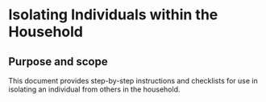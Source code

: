 # Isolating Individuals within the Household

## Purpose and scope

This document provides step-by-step instructions and checklists for use in isolating an individual from others in the household.
